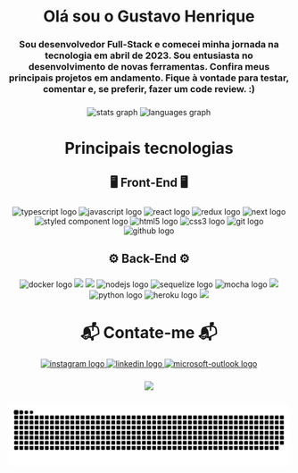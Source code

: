 <h1 align="center">Olá sou o Gustavo Henrique</h1>

###

<h3 align="center">Sou desenvolvedor Full-Stack e comecei minha jornada na tecnologia em abril de 2023. Sou entusiasta no desenvolvimento de novas ferramentas. Confira meus principais projetos em andamento. Fique à vontade para testar, comentar e, se preferir, fazer um code review. :)</h3>

###

<div align="center">
  <img src="https://github-readme-stats.vercel.app/api?username=henriquekrs&hide_title=false&hide_rank=false&show_icons=true&include_all_commits=true&count_private=true&disable_animations=false&theme=dracula&locale=en&hide_border=false" height="150" alt="stats graph"  />
  <img src="https://github-readme-stats.vercel.app/api/top-langs?username=henriquekrs&locale=en&hide_title=false&layout=compact&card_width=320&langs_count=5&theme=dracula&hide_border=false" height="150" alt="languages graph"  />
</div>

###

<h1 align="center">Principais tecnologias<h3>

###

<h2 align="center">🖥 Front-End 🖥</h2>

###
<div align="center">
  <img src="https://img.shields.io/badge/TypeScript-007ACC?style=for-the-badge&logo=typescript&logoColor=white" alt="typescript logo"  />
 
  <img src="https://img.shields.io/badge/JavaScript-323330?style=for-the-badge&logo=javascript&logoColor=F7DF1E" alt="javascript logo"  />
  
  <img src="https://img.shields.io/badge/React-20232A?style=for-the-badge&logo=react&logoColor=61DAFB" alt="react logo"/>
 
  <img src="https://img.shields.io/badge/Redux-593D88?style=for-the-badge&logo=redux&logoColor=white" alt="redux logo"  />
  
  <img src="https://img.shields.io/badge/next%20js-000000?style=for-the-badge&logo=nextdotjs&logoColor=white" alt="next logo"/>

  <img src="https://img.shields.io/badge/styled--components-DB7093?style=for-the-badge&logo=styled-components&logoColor=white" alt="styled component logo"/>
  
  <img src="https://img.shields.io/badge/HTML5-E34F26?style=for-the-badge&logo=html5&logoColor=white" alt="html5 logo"/>
  
  <img src="https://img.shields.io/badge/CSS3-1572B6?style=for-the-badge&logo=css3&logoColor=white" alt="css3 logo"  />
 
  <img src="https://img.shields.io/badge/GIT-E44C30?style=for-the-badge&logo=git&logoColor=white" alt="git logo"  />
  
  <img src="https://img.shields.io/badge/GitHub-100000?style=for-the-badge&logo=github&logoColor=white" alt="github logo"  />
  
###

<h2 aliagn="center">⚙️ Back-End ⚙️</h2>

###
  <img src="https://img.shields.io/badge/Docker-2CA5E0?style=for-the-badge&logo=docker&logoColor=white" alt="docker logo" />
  
  <img src="https://img.shields.io/badge/Express%20js-000000?style=for-the-badge&logo=express&logoColor=white"/>
  
  <img src="https://img.shields.io/badge/MySQL-005C84?style=for-the-badge&logo=mysql&logoColor=white"/>
  
  <img src="https://img.shields.io/badge/Node%20js-339933?style=for-the-badge&logo=nodedotjs&logoColor=white" alt="nodejs logo"/>
  
  <img src="https://img.shields.io/badge/Sequelize-52B0E7?style=for-the-badge&logo=Sequelize&logoColor=white" alt="sequelize logo"/>
  
  <img src="https://img.shields.io/badge/Mocha-8D6748?style=for-the-badge&logo=Mocha&logoColor=white" alt="mocha logo"/>
  
  <img src="https://img.shields.io/badge/Jest-C21325?style=for-the-badge&logo=jest&logoColor=white"/>
 
  <img src="https://img.shields.io/badge/Python-FFD43B?style=for-the-badge&logo=python&logoColor=blue" alt="python logo"  />
  
  <img src="https://img.shields.io/badge/Heroku-430098?style=for-the-badge&logo=heroku&logoColor=white" alt="heroku logo"/>
  
  <img src="https://img.shields.io/badge/JWT-000000?style=for-the-badge&logo=JSON%20web%20tokens&logoColor=white"/>
</div>

###

<h1 align="center">📬 Contate-me 📬</h1>

<div align="center">
  <a href="instagram.com/henriquekrs" target="_blank">
    <img src="https://img.shields.io/static/v1?message=Instagram&logo=instagram&label=&color=E4405F&logoColor=white&labelColor=&style=for-the-badge" height="35" alt="instagram logo"  />
  </a>
  <a href="www.linkedin.com/in/henriquekrs" target="_blank">
    <img src="https://img.shields.io/static/v1?message=LinkedIn&logo=linkedin&label=&color=0077B5&logoColor=white&labelColor=&style=for-the-badge" height="35" alt="linkedin logo"  />
  </a>
  <a href="ghrduarte@hotmail.com" target="_blank">
    <img src="https://img.shields.io/static/v1?message=Outlook&logo=microsoft-outlook&label=&color=0078D4&logoColor=white&labelColor=&style=for-the-badge" height="35" alt="microsoft-outlook logo"  />
  </a>
</div>

###

<div align="center">
  <img src="https://visitor-badge.laobi.icu/badge?page_id=henriquekrs.henriquekrs&"  />
</div>

###

<img src="https://raw.githubusercontent.com/henriquekrs/henriquekrs/output/snake.svg" alt="Snake animation" />

###
